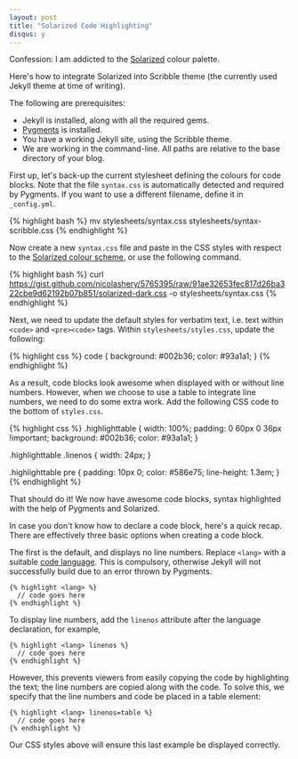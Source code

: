 ```yaml
---
layout: post
title: "Solarized Code Highlighting"
disqus: y
---
```


Confession: I am addicted to the [Solarized](http://ethanschoonover.com/solarized) colour palette.

Here's how to integrate Solarized into Scribble theme (the currently used Jekyll theme at time of writing).

The following are prerequisites:

- Jekyll is installed, along with all the required gems.
- [Pygments](http://pygments.org) is installed.
- You have a working Jekyll site, using the Scribble theme.
- We are working in the command-line. All paths are relative to the base directory of your blog.

First up, let's back-up the current stylesheet defining the colours for code blocks. Note that the file `syntax.css` is automatically detected and required by Pygments. If you want to use a different filename, define it in `_config.yml`.

{% highlight bash %}
mv stylesheets/syntax.css stylesheets/syntax-scribble.css
{% endhighlight %}

Now create a new `syntax.css` file and paste in the CSS styles with respect to the [Solarized colour scheme](https://gist.github.com/nicolashery/5765395), or use the following command.

{% highlight bash %}
curl https://gist.github.com/nicolashery/5765395/raw/91ae32653fec817d26ba322cbe9d62192b07b851/solarized-dark.css -o stylesheets/syntax.css
{% endhighlight %}

Next, we need to update the default styles for verbatim text, i.e. text within `<code>` and `<pre><code>` tags. Within `stylesheets/styles.css`, update the following:

{% highlight css %}
code {
  background: #002b36;
  color: #93a1a1;
}
{% endhighlight %}

As a result, code blocks look awesome when displayed with or without line numbers. However, when we choose to use a table to integrate line numbers, we need to do some extra work. Add the following CSS code to the bottom of `styles.css`.

{% highlight css %}
.highlighttable {
  width: 100%;
  padding: 0 60px 0 36px !important;
  background: #002b36;
  color: #93a1a1;
}

.highlighttable .linenos {
  width: 24px;
}

.highlighttable pre {
  padding: 10px 0;
  color: #586e75;
  line-height: 1.3em;
}
{% endhighlight %}

That should do it! We now have awesome code blocks, syntax highlighted with the help of Pygments and Solarized.

In case you don't know how to declare a code block, here's a quick recap. There are effectively three basic options when creating a code block. 

The first is the default, and displays no line numbers. Replace `<lang>` with a suitable [code language](http://pygments.org/docs/lexers/). This is compulsory, otherwise Jekyll will not successfully build due to an error thrown by Pygments.

<div class="highlight">
  <pre><code class="ruby"><span class="n">&#123;% highlight &lt;lang&gt; %&#125;</span>
  <span class="sr">//</span> <span class="n">code goes here</span>
<span class="n">&#123;% endhighlight %&#125;</span>
</code></pre>
</div>

To display line numbers, add the `linenos` attribute after the language declaration, for example,

<div class="highlight">
  <pre><code class="ruby"><span class="n">&#123;% highlight &lt;lang&gt; linenos %&#125;</span>
  <span class="sr">//</span> <span class="n">code goes here</span>
<span class="n">&#123;% endhighlight %&#125;</span>
</code></pre>
</div>

However, this prevents viewers from easily copying the code by highlighting the text; the line numbers are copied along with the code. To solve this, we specify that the line numbers and code be placed in a table element:

<div class="highlight">
  <pre><code class="ruby"><span class="n">&#123;% highlight &lt;lang&gt; linenos=table %&#125;</span>
  <span class="sr">//</span> <span class="n">code goes here</span>
<span class="n">&#123;% endhighlight %&#125;</span>
</code></pre>
</div>

Our CSS styles above will ensure this last example be displayed correctly.
